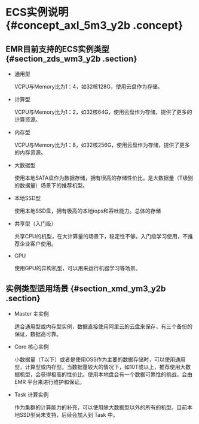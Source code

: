 # ECS实例说明 {#concept_axl_5m3_y2b .concept}

## EMR目前支持的ECS实例类型 {#section_zds_wm3_y2b .section}

-   通用型

    VCPU与Memory比为1：4，如32核128G，使用云盘作为存储。

-   计算型

    VCPU与Memory比为1：2，如32核64G，使用云盘作为存储，提供了更多的计算资源。

-   内存型

    VCPU与Memory比为1：8，如32核256G，使用云盘作为存储，提供了更多的内存资源。

-   大数据型

    使用本地SATA盘作为数据存储，拥有很高的存储性价比，是大数据量（T级别的数据量）场景下的推荐机型。

-   本地SSD型

    使用本地SSD盘，拥有极高的本地iops和吞吐能力。总体的存储

-   共享型（入门级）

    共享CPU的机型，在大计算量的场景下，稳定性不够。入门级学习使用，不推荐企业客户使用。

-   GPU

    使用GPU的异构机型，可以用来运行机器学习等场景。


## 实例类型适用场景 {#section_xmd_ym3_y2b .section}

-   Master 主实例

    适合通用型或内存型实例，数据直接使用阿里云的云盘来保存，有三个备份的保证，数据高可靠。

-   Core 核心实例

    小数据量（T以下）或者是使用OSS作为主要的数据存储时，可以使用通用型，计算型或内存型。当数据量较大的情况下，如10T或以上，推荐使用大数据机型，会获得极高的性价比。使用本地盘会有一个数据可靠性的挑战，会由 EMR 平台来进行维护和保证。

-   Task 计算实例

    作为集群的计算能力的补充，可以使用除大数据型以外的所有的机型。目前本地SSD型尚未支持，后续会加入到 Task 中。


